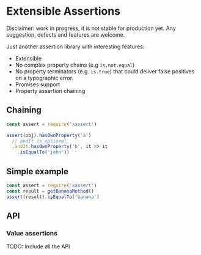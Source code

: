 # Extensible Assertions

Disclaimer: work in progress, it is not stable for production yet. Any suggestion, defects and features are welcome.

Just another assertion library with interesting features:

* Extensible
* No complex property chains (e.g `is.not.equal`)
* No property terminators (e.g. `is.true`) that could deliver false positives on a typographic error.
* Promises support
* Property assertion chaining

## Chaining

```js
const assert = require('xassert')

assert(obj).hasOwnProperty('a')
  // andIt is optional
  .andIt.hasOwnProperty('b', it => it
    .isEqualTo('john'))
```

## Simple example

```js
const assert = require('xassert')
const result = getBananaMethod()
assert(result).isEqualTo('banana')
```

## API

### Value assertions

TODO: Include all the API
